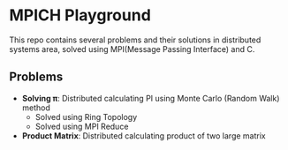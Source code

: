 
# MPICH Playground

This repo contains several problems and their solutions in distributed systems area, solved using MPI(Message Passing Interface) and C.

## Problems

- **Solving π**: Distributed calculating PI using Monte Carlo (Random Walk) method
    - Solved using Ring Topology
    - Solved using MPI Reduce
- **Product Matrix**: Distributed calculating product of two large matrix